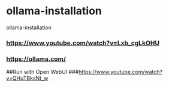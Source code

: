 # ollama-installation
ollama-installation

### https://www.youtube.com/watch?v=Lxb_cgLkOHU
### https://ollama.com/

##Run with Open WebUI
###https://www.youtube.com/watch?v=QHuTBksNt_w
